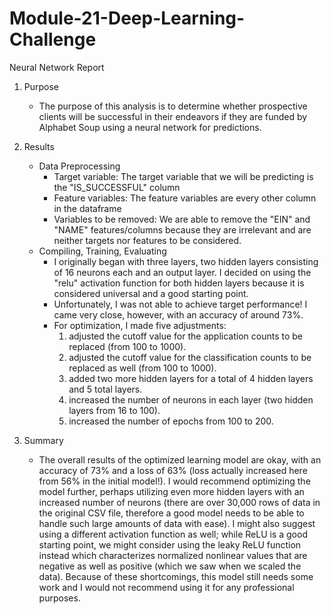 # Module-21-Deep-Learning-Challenge
Neural Network Report

1. Purpose
    * The purpose of this analysis is to determine whether prospective clients will be successful in their endeavors if they are funded by Alphabet Soup using a neural network for predictions.

2. Results
    * Data Preprocessing
        * Target variable: The target variable that we will be predicting is the "IS_SUCCESSFUL" column
        * Feature variables: The feature variables are every other column in the dataframe
        * Variables to be removed: We are able to remove the "EIN" and "NAME" features/columns because they are irrelevant and are neither targets nor features to be considered.
    * Compiling, Training, Evaluating
        * I originally began with three layers, two hidden layers consisting of 16 neurons each and an output layer. I decided on using the "relu" activation function for both hidden layers because it is considered universal and a good starting point.
        * Unfortunately, I was not able to achieve target performance! I came very close, however, with an accuracy of around 73%.
        * For optimization, I made five adjustments:
            1. adjusted the cutoff value for the application counts to be replaced (from 100 to 1000).
            2. adjusted the cutoff value for the classification counts to be replaced as well (from 100 to 1000).
            3. added two more hidden layers for a total of 4 hidden layers and 5 total layers.
            4. increased the number of neurons in each layer (two hidden layers from 16 to 100).
            5. increased the number of epochs from 100 to 200.
3. Summary
    * The overall results of the optimized learning model are okay, with an accuracy of 73% and a loss of 63% (loss actually increased here from 56% in the initial model!). I would recommend optimizing the model further, perhaps utilizing even more hidden layers with an increased number of neurons (there are over 30,000 rows of data in the original CSV file, therefore a good model needs to be able to handle such large amounts of data with ease). I might also suggest using a different activation function as well; while ReLU is a good starting point, we might consider using the leaky ReLU function instead which characterizes normalized nonlinear values that are negative as well as positive (which we saw when we scaled the data). Because of these shortcomings, this model still needs some work and I would not recommend using it for any professional purposes.